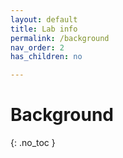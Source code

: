 ```yaml
---
layout: default
title: Lab info
permalink: /background
nav_order: 2
has_children: no

---
```


# Background
{: .no_toc }
